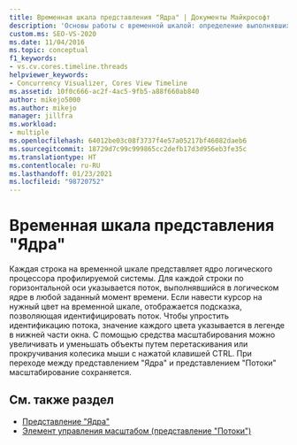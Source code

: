 ```yaml
---
title: Временная шкала представления "Ядра" | Документы Майкрософт
description: 'Основы работы с временной шкалой: определение выполнявшихся потоков в любой момент времени на том или ином ядре, а также сведения об увеличении и уменьшении масштаба.'
custom.ms: SEO-VS-2020
ms.date: 11/04/2016
ms.topic: conceptual
f1_keywords:
- vs.cv.cores.timeline.threads
helpviewer_keywords:
- Concurrency Visualizer, Cores View Timeline
ms.assetid: 10f0c666-ac2f-4ac5-9fb5-a88f660ab840
author: mikejo5000
ms.author: mikejo
manager: jillfra
ms.workload:
- multiple
ms.openlocfilehash: 64012be03c08f3737f4e57a05217bf46082daeb6
ms.sourcegitcommit: 18729d7c99c999865cc2defb17d3d956eb3fe35c
ms.translationtype: HT
ms.contentlocale: ru-RU
ms.lasthandoff: 01/23/2021
ms.locfileid: "98720752"
---
```

# <a name="cores-view-timeline"></a>Временная шкала представления "Ядра"
Каждая строка на временной шкале представляет ядро логического процессора профилируемой системы. Для каждой строки по горизонтальной оси указывается поток, выполнявшийся в логическом ядре в любой заданный момент времени. Если навести курсор на нужный цвет на временной шкале, отображается подсказка, позволяющая идентифицировать поток. Чтобы упростить идентификацию потока, значение каждого цвета указывается в легенде в нижней части окна. С помощью средства масштабирования можно увеличивать и уменьшать объекты путем перетаскивания или прокручивания колесика мыши с нажатой клавишей CTRL. При переходе между представлением "Ядра" и представлением "Потоки" масштабирование сохраняется.

## <a name="see-also"></a>См. также раздел
- [Представление "Ядра"](../profiling/cores-view.md)
- [Элемент управления масштабом (представление "Потоки")](../profiling/zoom-control-threads-view.md)